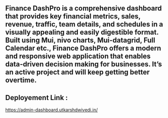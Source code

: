 ## Finance DashPro is a comprehensive dashboard that provides key financial metrics, sales, revenue, traffic, team details, and schedules in a visually appealing and easily digestible format. Built using Mui, nivo charts, Mui-datagrid, Full Calendar etc., Finance DashPro offers a modern and responsive web application that enables data-driven decision making for businesses. It’s an active project and will keep getting better overtime.
## Deployement Link : 
https://admin-dashboard.utkarshdwivedi.in/

